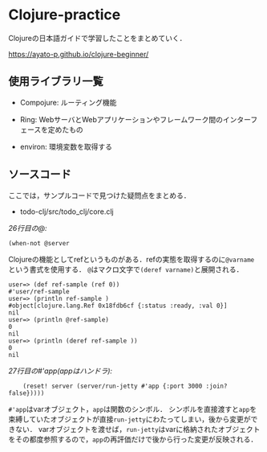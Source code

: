 # Clojure-practice

Clojureの日本語ガイドで学習したことをまとめていく．

https://ayato-p.github.io/clojure-beginner/


## 使用ライブラリ一覧

* Compojure: ルーティング機能

* Ring: WebサーバとWebアプリケーションやフレームワーク間のインターフェースを定めたもの

* environ: 環境変数を取得する


## ソースコード

ここでは，サンプルコードで見つけた疑問点をまとめる．

* todo-clj/src/todo_clj/core.clj

*26行目の@:*

```
(when-not @server
```

Clojureの機能としてrefというものがある．refの実態を取得するのに`@varname`という書式を使用する．
`@`はマクロ文字で`(deref varname)`と展開される．

```
user=> (def ref-sample (ref 0))
#'user/ref-sample
user=> (println ref-sample )
#object[clojure.lang.Ref 0x18fdb6cf {:status :ready, :val 0}]
nil
user=> (println @ref-sample)
0
nil
user=> (println (deref ref-sample ))
0
nil
```


*27行目の#'app(appはハンドラ):*

```
    (reset! server (server/run-jetty #'app {:port 3000 :join? false}))))
```
`#'app`はvarオブジェクト，`app`は関数のシンボル．
シンボルを直接渡すと`app`を束縛していたオブジェクトが直接`run-jetty`にわたってしまい，後から変更ができない．
varオブジェクトを渡せば，`run-jetty`はvarに格納されたオブジェクトをその都度参照するので，`app`の再評価だけで後から行った変更が反映される．

